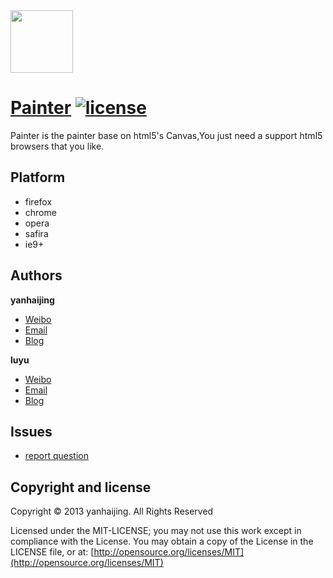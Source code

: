 <a href="http://yanhaijing.github.io/Painter/">
  <img src="./images/Painter.gif" width="100px">
</a>

# [Painter](http://yanhaijing.github.io/Painter/) [![license](http://img.shields.io/npm/l/express.svg)](https://github.com/yanhaijing/Painter/blob/master/MIT-LICENSE.txt)

Painter is the painter base on html5's Canvas,You just need a support html5 browsers that you like.

 

## Platform

* firefox
* chrome
* opera
* safira
* ie9+

## Authors

**yanhaijing**

- [Weibo](http://weibo.com/yanhaijing1234 "yanhaijing's Weibo")
- [Email](mailto:yanhaijing@yeah.net "yanhaijing's Email")
- [Blog](http://yanhaijing.com "yanhaijing's Blog")

**luyu**

- [Weibo](http://weibo.com/wsluyu2011 "luyu's Weibo")
- [Email](mailto:wsluyu2011@163.com "luyu's Email")
- [Blog](http://www.cnblogs.com/wsluyu/ "luyu's Blog")

## Issues
- [report question](https://github.com/yanhaijing/Painter/issues "report question")

## Copyright and license

Copyright © 2013 yanhaijing. All Rights Reserved

Licensed under the MIT-LICENSE;
you may not use this work except in compliance with the License.
You may obtain a copy of the License in the LICENSE file, or at:
	[http://opensource.org/licenses/MIT](http://opensource.org/licenses/MIT)
